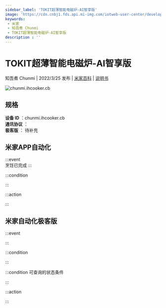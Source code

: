 ```yaml
---
sidebar_label: 'TOKIT超薄智能电磁炉-AI智享版'
image: 'https://cdn.cnbj1.fds.api.mi-img.com/iotweb-user-center/developer_1679071858383AyDpbFER.png?GalaxyAccessKeyId=AKVGLQWBOVIRQ3XLEW&Expires=9223372036854775807&Signature=65HpxvsYggZXBieX7PBSymlZIuY='
keywords: 
 - 米家
 - 知吾煮 Chunmi
 - TOKIT超薄智能电磁炉-AI智享版
description : ''
---
```

# TOKIT超薄智能电磁炉-AI智享版

知吾煮 Chunmi | 2022/3/25 发布 | [米家百科](https://home.mi.com/webapp/content/baike/product/index.html?model=chunmi.ihcooker.cb) | [说明书](https://home.mi.com/views/introduction.html?model=chunmi.ihcooker.cb&region=cn)

![chunmi.ihcooker.cb](https://cdn.cnbj1.fds.api.mi-img.com/iotweb-user-center/developer_1679071858383AyDpbFER.png?GalaxyAccessKeyId=AKVGLQWBOVIRQ3XLEW&Expires=9223372036854775807&Signature=65HpxvsYggZXBieX7PBSymlZIuY=)

## 规格  
> 
**设备 ID** ：chunmi.ihcooker.cb  
**通讯协议** ：  
**极客版**  ： 待补充 


## 米家APP自动化  

:::event  
烹饪已完成
:::

:::condition  

:::

:::action   

:::

## 米家自动化极客版  

:::event  

:::

:::condition  

:::

:::condition 可查询的状态条件  

:::

:::action  

:::

        
